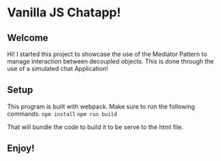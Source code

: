 # Vanilla JS Chatapp!

## Welcome
Hi! I started this project to showcase the use of the Mediator Pattern to manage interaction between decoupled objects. This is done through the use of a simulated chat Application!

## Setup
This program is built with webpack. Make sure to run the following commands.
`npm install`
`npm run build`

That will bundle the code to build it to be serve to the html file.

## Enjoy!
